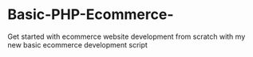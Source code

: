# Basic-PHP-Ecommerce-
Get started with ecommerce website development from scratch with my new basic ecommerce development script
